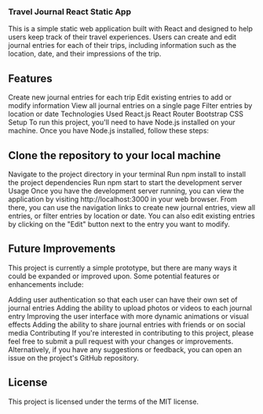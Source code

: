 ### Travel Journal React Static App
This is a simple static web application built with React and designed to help users keep track of their travel experiences. Users can create and edit journal entries for each of their trips, including information such as the location, date, and their impressions of the trip.

## Features
Create new journal entries for each trip
Edit existing entries to add or modify information
View all journal entries on a single page
Filter entries by location or date
Technologies Used
React.js
React Router
Bootstrap
CSS
Setup
To run this project, you'll need to have Node.js installed on your machine. Once you have Node.js installed, follow these steps:

## Clone the repository to your local machine
Navigate to the project directory in your terminal
Run npm install to install the project dependencies
Run npm start to start the development server
Usage
Once you have the development server running, you can view the application by visiting http://localhost:3000 in your web browser. From there, you can use the navigation links to create new journal entries, view all entries, or filter entries by location or date. You can also edit existing entries by clicking on the "Edit" button next to the entry you want to modify.

## Future Improvements
This project is currently a simple prototype, but there are many ways it could be expanded or improved upon. Some potential features or enhancements include:

Adding user authentication so that each user can have their own set of journal entries
Adding the ability to upload photos or videos to each journal entry
Improving the user interface with more dynamic animations or visual effects
Adding the ability to share journal entries with friends or on social media
Contributing
If you're interested in contributing to this project, please feel free to submit a pull request with your changes or improvements. Alternatively, if you have any suggestions or feedback, you can open an issue on the project's GitHub repository.

## License
This project is licensed under the terms of the MIT license.